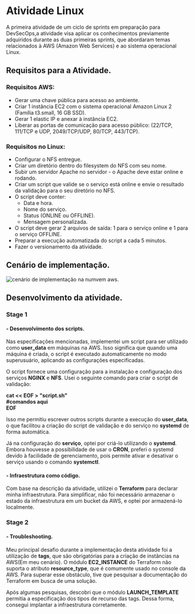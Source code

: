 # Atividade Linux
A primeira atividade de um ciclo de sprints em preparação para DevSecOps,a atividade visa aplicar os conhecimentos previamente adquiridos durante as duas primeiras sprints, que abordaram temas relacionados à AWS (Amazon Web Services) e ao sistema operacional Linux.

## Requisitos para a Atividade.

### Requisitos AWS:
- Gerar uma chave pública para acesso ao ambiente.
- Criar 1 instância EC2 com o sistema operacional Amazon Linux 2 (Família t3.small, 16 GB SSD).
- Gerar 1 elastic IP e anexar à instância EC2.
- Liberar as portas de comunicação para acesso público: (22/TCP, 111/TCP e UDP, 2049/TCP/UDP, 80/TCP, 443/TCP).

### Requisitos no Linux:
- Configurar o NFS entregue.
- Criar um diretório dentro do filesystem do NFS com seu nome.
- Subir um servidor Apache no servidor - o Apache deve estar online e rodando.
- Criar um script que valide se o serviço está online e envie o resultado da validação para o seu diretório no NFS.
- O script deve conter:
  - Data e hora.
  - Nome do serviço.
  - Status (ONLINE ou OFFLINE).
  - Mensagem personalizada.
- O script deve gerar 2 arquivos de saída: 1 para o serviço online e 1 para o serviço OFFLINE.
- Preparar a execução automatizada do script a cada 5 minutos.
- Fazer o versionamento da atividade.

## Cenário de implementação.
<img src="assets/Cenário.svg" alt="cenário de implementação na numvem aws.">

## Desenvolvimento da atividade.
### Stage 1
#### - Desenvolvimento dos scripts.
Nas especificações mencionadas, implementei um script para ser utilizado como **user_data** em máquinas na AWS. Isso significa que quando uma máquina é criada, o script é executado automaticamente no modo superusuário, aplicando as configurações especificadas.

O script fornece uma configuração para a instalação e configuração dos serviços **NGINX** e **NFS**. Usei o seguinte comando para criar o script de validação:

**cat << EOF > "script.sh"<br> 
#comandos aqui<br>
EOF<br>** 

Isso me permitiu escrever outros scripts durante a execução do **user_data**, o que facilitou a criação do script de validação e do serviço no **systemd** de forma automática.

Já na configuração do **serviço**, optei por criá-lo utilizando o **systemd**. Embora houvesse a possibilidade de usar o **CRON**, preferi o systemd devido à facilidade de gerenciamento, pois permite ativar e desativar o serviço usando o comando **systemctl**.

#### - Infraestrutura como código.
Com base na descrição da atividade, utilizei o **Terraform** para declarar minha infraestrutura. Para simplificar, não foi necessário armazenar o estado da infraestrutura em um bucket da AWS, e optei por armazená-lo localmente.
### Stage 2
#### - Troubleshooting.
Meu principal desafio durante a implementação desta atividade foi a utilização de **tags**, que são obrigatórias para a criação de instâncias na AWS(Em meu cenário). O módulo **EC2_INSTANCE** do Terraform não suporta o atributo **resource_type**, que é comumente usado no console da AWS. Para superar esse obstáculo, tive que pesquisar a documentação do Terraform em busca de uma solução.

Após algumas pesquisas, descobri que o módulo **LAUNCH_TEMPLATE** permitia a especificação dos tipos de recurso das tags. Dessa forma, consegui implantar a infraestrutura corretamente.

